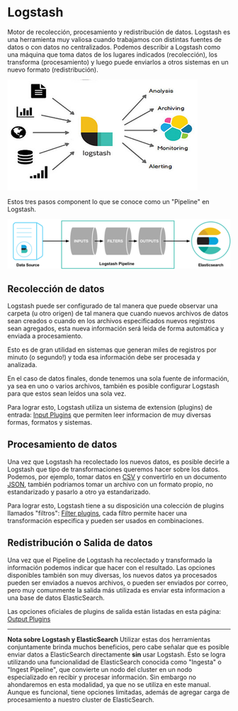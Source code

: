 # Logstash

Motor de recolección, procesamiento y redistribución de datos. Logstash es una herramienta muy valiosa cuando trabajamos con distintas fuentes de datos o con datos no centralizados. Podemos describir a Logstash como una máquina que toma datos de los lugares indicados (recolección), los transforma (procesamiento) y luego puede enviarlos a otros sistemas en un nuevo formato (redistribución).

![Logstash](../logstash_001.png "Logstash")

Estos tres pasos component lo que se conoce como un "Pipeline" en Logstash.

![Logstash Pipeline](../logstash_002.png "Logstash Pipeline")

## Recolección de datos

Logstash puede ser configurado de tal manera que puede observar una carpeta (u otro origen) de tal manera que cuando nuevos archivos de datos sean creados o cuando en los archivos especificados nuevos registros sean agregados, esta nueva información será leida de forma automática y enviada a procesamiento.

Esto es de gran utilidad en sistemas que generan miles de registros por minuto (o segundo!) y toda esa información debe ser procesada y analizada.

En el caso de datos finales, donde tenemos una sola fuente de información, ya sea en uno o varios archivos, también es posible configurar Logstash para que estos sean leídos una sola vez.

Para lograr esto, Logstash utiliza un sistema de extension (plugins) de entrada: [Input Plugins](https://www.elastic.co/guide/en/logstash/current/input-plugins.html) que permiten leer informacion de muy diversas formas, formatos y sistemas.

## Procesamiento de datos

Una vez que Logstash ha recolectado los nuevos datos, es posible decirle a Logstash que tipo de transformaciones queremos hacer sobre los datos. Podemos, por ejemplo, tomar datos en [CSV](https://es.wikipedia.org/wiki/Valores_separados_por_comas) y convertirlo en un documento [JSON](https://es.wikipedia.org/wiki/JSON), también podriamos tomar un archivo con un formato propio, no estandarizado y pasarlo a otro ya estandarizado.

Para lograr esto, Logstash tiene a su disposición una colección de plugins llamados "filtros": [Filter plugins](https://www.elastic.co/guide/en/logstash/current/filter-plugins.html), cada filtro permite hacer una transformación especifica y pueden ser usados en combinaciones.

## Redistribución o Salida de datos

Una vez que el Pipeline de Logstash ha recolectado y transformado la información podemos indicar que hacer con el resultado. Las opciones disponibles también son muy diversas, los nuevos datos ya procesados pueden ser enviados a nuevos archivos, o pueden ser enviados por correo, pero muy comunmente la salida más utilizada es enviar esta informacion a una base de datos ElasticSearch.

Las opciones oficiales de plugins de salida están listadas en esta página: [Output Plugins](https://www.elastic.co/guide/en/logstash/current/output-plugins.html)

---

**Nota sobre Logstash y ElasticSearch**
Utilizar estas dos herramientas conjuntamente brinda muchos beneficios, pero cabe señalar que es posible enviar datos a ElasticSearch directamente **sin** usar Logstash.
Esto se logra utilizando una funcionalidad de ElasticSearch conocida como "Ingesta" o "Ingest Pipeline", que convierte un nodo del cluster en un nodo especializado en recibir y procesar información.
Sin embargo no ahondaremos en esta modalidad, ya que no se utiliza en este manual. Aunque es funcional, tiene opciones limitadas, además de agregar carga de procesamiento a nuestro cluster de ElasticSearch.
